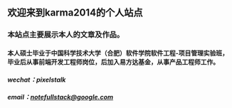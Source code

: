 ## 欢迎来到karma2014的个人站点

### 本站点主要展示本人的文章及作品。

#### 本人硕士毕业于中国科学技术大学（合肥）软件学院软件工程-项目管理实验班，毕业后从事前端开发工程师岗位，后加入易方达基金，从事产品工程师工作。

#### ***wechat：pixelstalk***

#### ***email：notefullstack@google.com***
